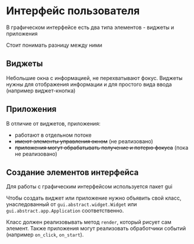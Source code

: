 # Интерфейс пользователя

В графическом интерфейсе есть два типа элементов - виджеты и приложения

Стоит понимать разницу между ними
## Виджеты
Небольшие окна с информацией, не перехватывают фокус.
Виджеты нужны для отображения информации и для простого вида ввода (например виджет-кнопка)
## Приложения
В отличие от виджетов, приложения:
 - работают в отдельном потоке
 - ~~имеют элементы управления окном~~ (не реализовано)
 - ~~приложения могут обрабатывать получение и потерю фокуса~~ (пока не реализовано)
 

## Создание элементов интерфейса
Для работы с графическим интерфейсом используется пакет gui

Чтобы создать виджет или приложение нужно объявить свой класс, унаследованный от `gui.abstract.widget.Widget` или `gui.abstract.app.Application` соответственно.

Класс должен реализовывать метод `render`, который рисует сам элемент.
Также приложения могут реализовать обработчики событий (например `on_click`, `on_start`).